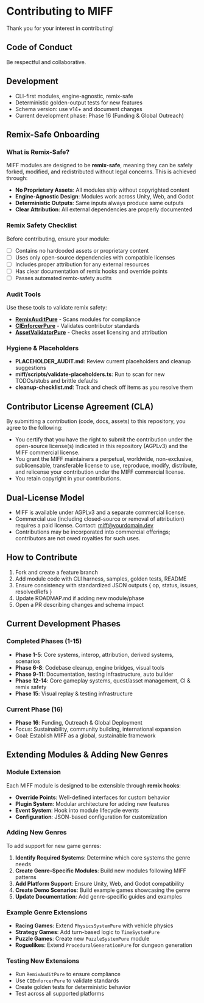 # Contributing to MIFF

Thank you for your interest in contributing!

## Code of Conduct
Be respectful and collaborative.

## Development
- CLI-first modules, engine-agnostic, remix-safe
- Deterministic golden-output tests for new features
- Schema version: use v14+ and document changes
- Current development phase: Phase 16 (Funding & Global Outreach)

## Remix-Safe Onboarding

### What is Remix-Safe?
MIFF modules are designed to be **remix-safe**, meaning they can be safely forked, modified, and redistributed without legal concerns. This is achieved through:

- **No Proprietary Assets**: All modules ship without copyrighted content
- **Engine-Agnostic Design**: Modules work across Unity, Web, and Godot
- **Deterministic Outputs**: Same inputs always produce same outputs
- **Clear Attribution**: All external dependencies are properly documented

### Remix Safety Checklist
Before contributing, ensure your module:
- [ ] Contains no hardcoded assets or proprietary content
- [ ] Uses only open-source dependencies with compatible licenses
- [ ] Includes proper attribution for any external resources
- [ ] Has clear documentation of remix hooks and override points
- [ ] Passes automated remix-safety audits

### Audit Tools
Use these tools to validate remix safety:
- **[RemixAuditPure](systems/RemixAuditPure/README.md)** - Scans modules for compliance
- **[CIEnforcerPure](systems/CIEnforcerPure/README.md)** - Validates contributor standards
- **[AssetValidatorPure](systems/AssetValidatorPure/README.md)** - Checks asset licensing and attribution

### Hygiene & Placeholders
- **PLACEHOLDER_AUDIT.md**: Review current placeholders and cleanup suggestions
- **miff/scripts/validate-placeholders.ts**: Run to scan for new TODOs/stubs and brittle defaults
- **cleanup-checklist.md**: Track and check off items as you resolve them

## Contributor License Agreement (CLA)
By submitting a contribution (code, docs, assets) to this repository, you agree to the following:
- You certify that you have the right to submit the contribution under the open-source license(s) indicated in this repository (AGPLv3) and the MIFF commercial license.
- You grant the MIFF maintainers a perpetual, worldwide, non-exclusive, sublicensable, transferable license to use, reproduce, modify, distribute, and relicense your contribution under the MIFF commercial license.
- You retain copyright in your contributions.

## Dual-License Model
- MIFF is available under AGPLv3 and a separate commercial license.
- Commercial use (including closed-source or removal of attribution) requires a paid license. Contact: miff@yourdomain.dev
- Contributions may be incorporated into commercial offerings; contributors are not owed royalties for such uses.

## How to Contribute
1. Fork and create a feature branch
2. Add module code with CLI harness, samples, golden tests, README
3. Ensure consistency with standardized JSON outputs { op, status, issues, resolvedRefs }
4. Update ROADMAP.md if adding new module/phase
5. Open a PR describing changes and schema impact

## Current Development Phases

### Completed Phases (1-15)
- **Phase 1-5**: Core systems, interop, attribution, derived systems, scenarios
- **Phase 6-8**: Codebase cleanup, engine bridges, visual tools
- **Phase 9-11**: Documentation, testing infrastructure, auto builder
- **Phase 12-14**: Core gameplay systems, quest/asset management, CI & remix safety
- **Phase 15**: Visual replay & testing infrastructure

### Current Phase (16)
- **Phase 16**: Funding, Outreach & Global Deployment
- Focus: Sustainability, community building, international expansion
- Goal: Establish MIFF as a global, sustainable framework

## Extending Modules & Adding New Genres

### Module Extension
Each MIFF module is designed to be extensible through **remix hooks**:
- **Override Points**: Well-defined interfaces for custom behavior
- **Plugin System**: Modular architecture for adding new features
- **Event System**: Hook into module lifecycle events
- **Configuration**: JSON-based configuration for customization

### Adding New Genres
To add support for new game genres:

1. **Identify Required Systems**: Determine which core systems the genre needs
2. **Create Genre-Specific Modules**: Build new modules following MIFF patterns
3. **Add Platform Support**: Ensure Unity, Web, and Godot compatibility
4. **Create Demo Scenarios**: Build example games showcasing the genre
5. **Update Documentation**: Add genre-specific guides and examples

### Example Genre Extensions
- **Racing Games**: Extend `PhysicsSystemPure` with vehicle physics
- **Strategy Games**: Add turn-based logic to `TimeSystemPure`
- **Puzzle Games**: Create new `PuzzleSystemPure` module
- **Roguelikes**: Extend `ProceduralGenerationPure` for dungeon generation

### Testing New Extensions
- Run `RemixAuditPure` to ensure compliance
- Use `CIEnforcerPure` to validate standards
- Create golden tests for deterministic behavior
- Test across all supported platforms
